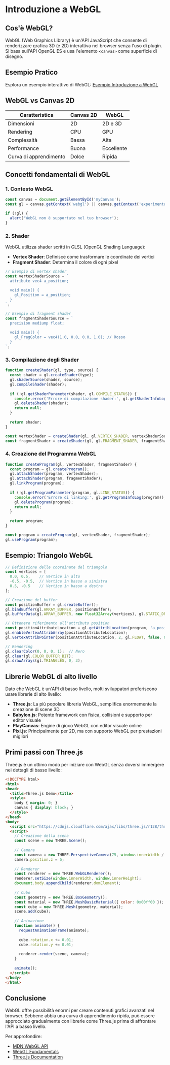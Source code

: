 # Introduzione a WebGL

## Cos'è WebGL?

WebGL (Web Graphics Library) è un'API JavaScript che consente di renderizzare grafica 3D (e 2D) interattiva nel browser senza l'uso di plugin. Si basa sull'API OpenGL ES e usa l'elemento `<canvas>` come superficie di disegno.

## Esempio Pratico
Esplora un esempio interattivo di WebGL: [Esempio Introduzione a WebGL](<../esempi/07.17-introduzione-webgl.html>)

## WebGL vs Canvas 2D

| Caratteristica | Canvas 2D | WebGL |
|----------------|-----------|-------|
| Dimensioni | 2D | 2D e 3D |
| Rendering | CPU | GPU |
| Complessità | Bassa | Alta |
| Performance | Buona | Eccellente |
| Curva di apprendimento | Dolce | Ripida |

## Concetti fondamentali di WebGL

### 1. Contesto WebGL

```javascript
const canvas = document.getElementById('myCanvas');
const gl = canvas.getContext('webgl') || canvas.getContext('experimental-webgl');

if (!gl) {
  alert('WebGL non è supportato nel tuo browser');
}
```

### 2. Shader

WebGL utilizza shader scritti in GLSL (OpenGL Shading Language):

- **Vertex Shader**: Definisce come trasformare le coordinate dei vertici
- **Fragment Shader**: Determina il colore di ogni pixel

```javascript
// Esempio di vertex shader
const vertexShaderSource = `
  attribute vec4 a_position;
  
  void main() {
    gl_Position = a_position;
  }
`;

// Esempio di fragment shader
const fragmentShaderSource = `
  precision mediump float;
  
  void main() {
    gl_FragColor = vec4(1.0, 0.0, 0.0, 1.0); // Rosso
  }
`;
```

### 3. Compilazione degli Shader

```javascript
function createShader(gl, type, source) {
  const shader = gl.createShader(type);
  gl.shaderSource(shader, source);
  gl.compileShader(shader);
  
  if (!gl.getShaderParameter(shader, gl.COMPILE_STATUS)) {
    console.error('Errore di compilazione shader:', gl.getShaderInfoLog(shader));
    gl.deleteShader(shader);
    return null;
  }
  
  return shader;
}

const vertexShader = createShader(gl, gl.VERTEX_SHADER, vertexShaderSource);
const fragmentShader = createShader(gl, gl.FRAGMENT_SHADER, fragmentShaderSource);
```

### 4. Creazione del Programma WebGL

```javascript
function createProgram(gl, vertexShader, fragmentShader) {
  const program = gl.createProgram();
  gl.attachShader(program, vertexShader);
  gl.attachShader(program, fragmentShader);
  gl.linkProgram(program);
  
  if (!gl.getProgramParameter(program, gl.LINK_STATUS)) {
    console.error('Errore di linking:', gl.getProgramInfoLog(program));
    gl.deleteProgram(program);
    return null;
  }
  
  return program;
}

const program = createProgram(gl, vertexShader, fragmentShader);
gl.useProgram(program);
```

## Esempio: Triangolo WebGL

```javascript
// Definizione delle coordinate del triangolo
const vertices = [
  0.0, 0.5,    // Vertice in alto
  -0.5, -0.5,  // Vertice in basso a sinistra
  0.5, -0.5    // Vertice in basso a destra
];

// Creazione del buffer
const positionBuffer = gl.createBuffer();
gl.bindBuffer(gl.ARRAY_BUFFER, positionBuffer);
gl.bufferData(gl.ARRAY_BUFFER, new Float32Array(vertices), gl.STATIC_DRAW);

// Ottenere riferimento all'attributo position
const positionAttributeLocation = gl.getAttribLocation(program, 'a_position');
gl.enableVertexAttribArray(positionAttributeLocation);
gl.vertexAttribPointer(positionAttributeLocation, 2, gl.FLOAT, false, 0, 0);

// Rendering
gl.clearColor(0, 0, 0, 1);  // Nero
gl.clear(gl.COLOR_BUFFER_BIT);
gl.drawArrays(gl.TRIANGLES, 0, 3);
```

## Librerie WebGL di alto livello

Dato che WebGL è un'API di basso livello, molti sviluppatori preferiscono usare librerie di alto livello:

- **Three.js**: La più popolare libreria WebGL, semplifica enormemente la creazione di scene 3D
- **Babylon.js**: Potente framework con fisica, collisioni e supporto per editor visuale
- **PlayCanvas**: Engine di gioco WebGL con editor visuale online
- **Pixi.js**: Principalmente per 2D, ma con supporto WebGL per prestazioni migliori

## Primi passi con Three.js

Three.js è un ottimo modo per iniziare con WebGL senza doversi immergere nei dettagli di basso livello:

```html
<!DOCTYPE html>
<html>
<head>
  <title>Three.js Demo</title>
  <style>
    body { margin: 0; }
    canvas { display: block; }
  </style>
</head>
<body>
  <script src="https://cdnjs.cloudflare.com/ajax/libs/three.js/r128/three.min.js"></script>
  <script>
    // Creazione della scena
    const scene = new THREE.Scene();
    
    // Camera
    const camera = new THREE.PerspectiveCamera(75, window.innerWidth / window.innerHeight, 0.1, 1000);
    camera.position.z = 5;
    
    // Renderer
    const renderer = new THREE.WebGLRenderer();
    renderer.setSize(window.innerWidth, window.innerHeight);
    document.body.appendChild(renderer.domElement);
    
    // Cubo
    const geometry = new THREE.BoxGeometry();
    const material = new THREE.MeshBasicMaterial({ color: 0x00ff00 });
    const cube = new THREE.Mesh(geometry, material);
    scene.add(cube);
    
    // Animazione
    function animate() {
      requestAnimationFrame(animate);
      
      cube.rotation.x += 0.01;
      cube.rotation.y += 0.01;
      
      renderer.render(scene, camera);
    }
    
    animate();
  </script>
</body>
</html>
```

## Conclusione

WebGL offre possibilità enormi per creare contenuti grafici avanzati nel browser. Sebbene abbia una curva di apprendimento ripida, può essere approcciato gradualmente con librerie come Three.js prima di affrontare l'API a basso livello.

Per approfondire:

- [MDN WebGL API](https://developer.mozilla.org/en-US/docs/Web/API/WebGL_API)
- [WebGL Fundamentals](https://webglfundamentals.org/)
- [Three.js Documentation](https://threejs.org/docs/)

